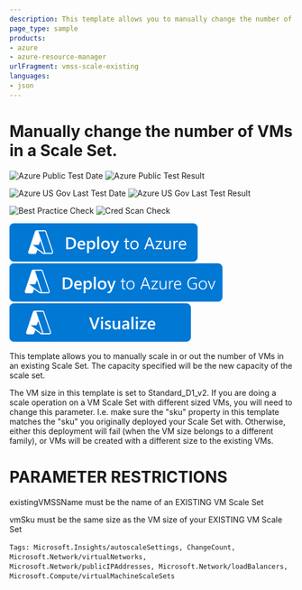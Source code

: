 ```yaml
---
description: This template allows you to manually change the number of VMs in a Scale Set.
page_type: sample
products:
- azure
- azure-resource-manager
urlFragment: vmss-scale-existing
languages:
- json
---
```

# Manually change the number of VMs in a Scale Set.

![Azure Public Test Date](https://azurequickstartsservice.blob.core.windows.net/badges/quickstarts/microsoft.compute/vmss-scale-existing/PublicLastTestDate.svg)
![Azure Public Test Result](https://azurequickstartsservice.blob.core.windows.net/badges/quickstarts/microsoft.compute/vmss-scale-existing/PublicDeployment.svg)

![Azure US Gov Last Test Date](https://azurequickstartsservice.blob.core.windows.net/badges/quickstarts/microsoft.compute/vmss-scale-existing/FairfaxLastTestDate.svg)
![Azure US Gov Last Test Result](https://azurequickstartsservice.blob.core.windows.net/badges/quickstarts/microsoft.compute/vmss-scale-existing/FairfaxDeployment.svg)

![Best Practice Check](https://azurequickstartsservice.blob.core.windows.net/badges/quickstarts/microsoft.compute/vmss-scale-existing/BestPracticeResult.svg)
![Cred Scan Check](https://azurequickstartsservice.blob.core.windows.net/badges/quickstarts/microsoft.compute/vmss-scale-existing/CredScanResult.svg)

[![Deploy To Azure](https://raw.githubusercontent.com/Azure/azure-quickstart-templates/master/1-CONTRIBUTION-GUIDE/images/deploytoazure.svg?sanitize=true)](https://portal.azure.com/#create/Microsoft.Template/uri/https%3A%2F%2Fraw.githubusercontent.com%2FAzure%2Fazure-quickstart-templates%2Fmaster%2Fquickstarts%2Fmicrosoft.compute%2Fvmss-scale-existing%2Fazuredeploy.json)
[![Deploy To Azure US Gov](https://raw.githubusercontent.com/Azure/azure-quickstart-templates/master/1-CONTRIBUTION-GUIDE/images/deploytoazuregov.svg?sanitize=true)]( https://portal.azure.us/#create/Microsoft.Template/uri/https%3A%2F%2Fraw.githubusercontent.com%2FAzure%2Fazure-quickstart-templates%2Fmaster%2Fquickstarts%2Fmicrosoft.compute%2Fvmss-scale-existing%2Fazuredeploy.json)
[![Visualize](https://raw.githubusercontent.com/Azure/azure-quickstart-templates/master/1-CONTRIBUTION-GUIDE/images/visualizebutton.svg?sanitize=true)](http://armviz.io/#/?load=https%3A%2F%2Fraw.githubusercontent.com%2FAzure%2Fazure-quickstart-templates%2Fmaster%2Fquickstarts%2Fmicrosoft.compute%2Fvmss-scale-existing%2Fazuredeploy.json)

This template allows you to manually scale in or out the number of VMs in an existing Scale Set. The capacity specified will be the new capacity of the scale set.

The VM size in this template is set to Standard_D1_v2. If you are doing a scale operation on a VM Scale Set with different sized VMs, you will need to change this parameter. I.e. make sure the "sku" property in this template matches the "sku" you originally deployed your Scale Set with. Otherwise, either this deployment will fail (when the VM size belongs to a different family), or VMs will be created with a different size to the existing VMs.

PARAMETER RESTRICTIONS
======================

existingVMSSName must be the name of an EXISTING VM Scale Set

vmSku must be the same size as the VM size of your EXISTING VM Scale Set

`Tags: Microsoft.Insights/autoscaleSettings, ChangeCount, Microsoft.Network/virtualNetworks, Microsoft.Network/publicIPAddresses, Microsoft.Network/loadBalancers, Microsoft.Compute/virtualMachineScaleSets`
